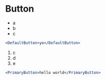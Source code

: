 # Button

- a
- b
- c

```jsx
<DefaultButton>yo</DefaultButton>
```

1. c
1. d
1. e

```jsx
<PrimaryButton>hello world</PrimaryButton>
```